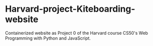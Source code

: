 # Harvard-project-Kiteboarding-website
Containerized website as Project 0 of the Harvard course CS50's Web Programming with Python and JavaScript.
